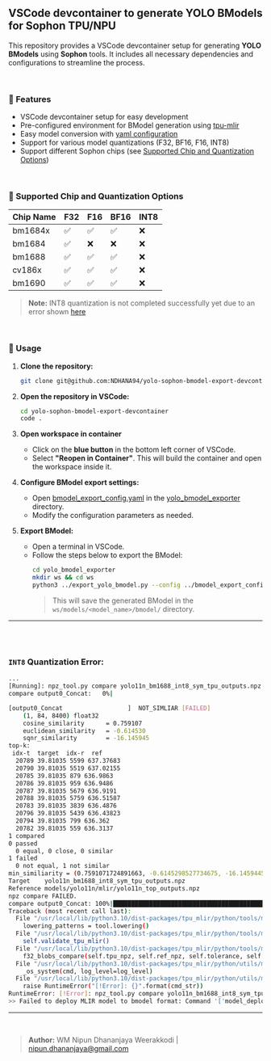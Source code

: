 ## VSCode devcontainer to generate YOLO BModels for Sophon TPU/NPU 

This repository provides a VSCode devcontainer setup for generating **YOLO BModels** using **Sophon** tools. It includes all necessary dependencies and configurations to streamline the process.

</br>

### 🔷 Features
- VSCode devcontainer setup for easy development
- Pre-configured environment for BModel generation using [tpu-mlir](https://github.com/sophgo/tpu-mlir.git)
- Easy model conversion with [yaml configuration](yolo_bmodel_exporter/bmodel_export_config.yaml)
- Support for various model quantizations (F32, BF16, F16, INT8)
- Support different Sophon chips (see [Supported Chip and Quantization Options](#🔷-supported-chip-and-quantization-options))

</br>

### 🔷 Supported Chip and Quantization Options

| Chip Name | F32 | F16 | BF16 | INT8 |
|-----------|-----|-----|------|------|
| bm1684x   | ✅  | ✅  | ✅   | ❌   |
| bm1684    | ✅  | ❌  | ❌   | ❌   |
| bm1688    | ✅  | ✅  | ✅   | ❌   |
| cv186x    | ✅  | ✅  | ✅   | ❌   |
| bm1690    | ✅  | ✅  | ✅   | ❌   |

> **Note:** INT8 quantization is not completed successfully yet due to an error shown [here](#int8-quantization-error)


</br>

### 🔷 Usage

1. **Clone the repository:**
    ```bash
    git clone git@github.com:NDHANA94/yolo-sophon-bmodel-export-devcontainer.git   # Replace <repository-url> with the actual URL
    ```

2. **Open the repository in VSCode:**
    ```bash
    cd yolo-sophon-bmodel-export-devcontainer
    code .
    ```
3. **Open workspace in container**
    - Click on the **blue button** in the bottom left corner of VSCode.
    - Select **"Reopen in Container"**. This will build the container and open the workspace inside it.

4. **Configure BModel export settings:**
    - Open [bmodel_export_config.yaml](yolo_bmodel_exporter/bmodel_export_config.yaml) in the [yolo_bmodel_exporter](file://yolo_bmodel_exporter/) directory.
    - Modify the configuration parameters as needed.

5. **Export BModel:**
    - Open a terminal in VSCode.
    - Follow the steps below to export the BModel:
      ```bash
      cd yolo_bmodel_exporter
      mkdir ws && cd ws
      python3 ../export_yolo_bmodel.py --config ../bmodel_export_config.yaml 
      ```
      > This will save the generated BModel in the `ws/models/<model_name>/bmodel/` directory.



---

</br></br>

### `INT8` Quantization Error:

```bash
...
[Running]: npz_tool.py compare yolo11n_bm1688_int8_sym_tpu_outputs.npz models/yolo11n/mlir/yolo11n_top_outputs.npz --tolerance 0.8,0.5 --except - -vv
compare output0_Concat:   0%|                                                                                                                      | 0/1 [00:00<?, ?it/s]

[output0_Concat                  ]  NOT_SIMLIAR [FAILED]
    (1, 84, 8400) float32 
    cosine_similarity      = 0.759107
    euclidean_similarity   = -0.614530
    sqnr_similarity        = -16.145945
top-k:
 idx-t  target  idx-r  ref
  20789 39.81035 5599 637.37683
  20790 39.81035 5519 637.02155
  20785 39.81035 879 636.9863
  20786 39.81035 959 636.9486
  20787 39.81035 5679 636.9191
  20788 39.81035 5759 636.51587
  20783 39.81035 3839 636.4876
  20796 39.81035 5439 636.43823
  20794 39.81035 799 636.362
  20782 39.81035 559 636.3137
1 compared
0 passed
  0 equal, 0 close, 0 similar
1 failed
  0 not equal, 1 not similar
min_similiarity = (0.7591071724891663, -0.6145298527734675, -16.145944595336914)
Target    yolo11n_bm1688_int8_sym_tpu_outputs.npz
Reference models/yolo11n/mlir/yolo11n_top_outputs.npz
npz compare FAILED.
compare output0_Concat: 100%|██████████████████████████████████████████████████████████████████████████████████████████████████████████████| 1/1 [00:00<00:00,  6.52it/s]
Traceback (most recent call last):
  File "/usr/local/lib/python3.10/dist-packages/tpu_mlir/python/tools/model_deploy.py", line 570, in <module>
    lowering_patterns = tool.lowering()
  File "/usr/local/lib/python3.10/dist-packages/tpu_mlir/python/tools/model_deploy.py", line 228, in lowering
    self.validate_tpu_mlir()
  File "/usr/local/lib/python3.10/dist-packages/tpu_mlir/python/tools/model_deploy.py", line 336, in validate_tpu_mlir
    f32_blobs_compare(self.tpu_npz, self.ref_npz, self.tolerance, self.excepts, fuzzy_match=self.fazzy_match)
  File "/usr/local/lib/python3.10/dist-packages/tpu_mlir/python/utils/mlir_shell.py", line 1028, in f32_blobs_compare
    _os_system(cmd, log_level=log_level)
  File "/usr/local/lib/python3.10/dist-packages/tpu_mlir/python/utils/mlir_shell.py", line 419, in _os_system
    raise RuntimeError("[!Error]: {}".format(cmd_str))
RuntimeError: [!Error]: npz_tool.py compare yolo11n_bm1688_int8_sym_tpu_outputs.npz models/yolo11n/mlir/yolo11n_top_outputs.npz --tolerance 0.8,0.5 --except - -vv
>> Failed to deploy MLIR model to bmodel format: Command '['model_deploy', '--mlir', 'models/yolo11n/mlir/yolo11n.mlir', '--quantize', 'INT8', '--calibration_table', 'yolo11n_cali_table', '--processor', 'bm1688', '--test_input', 'yolo11n_in_f32.npz', '--test_reference', 'models/yolo11n/mlir/yolo11n_top_outputs.npz', '--model', 'models/yolo11n/bmodel/yolo11n_bm1684x_int8.bmodel']' returned non-zero exit status 1.
```

---

</br>

> **Author:** WM Nipun Dhananjaya Weerakkodi  | [nipun.dhananjaya@gmail.com](mailto:nipun.dhananjaya@gmail.com)